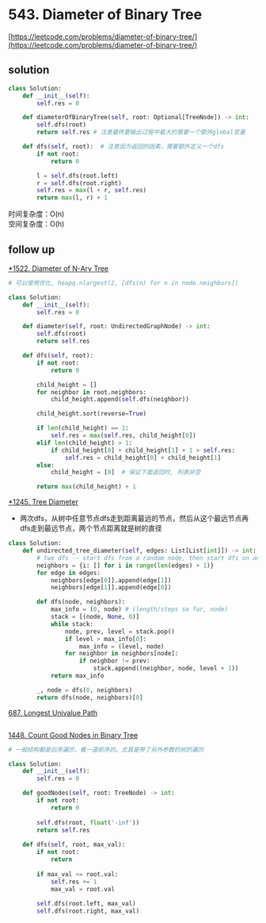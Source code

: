 # 543. Diameter of Binary Tree
[https://leetcode.com/problems/diameter-of-binary-tree/](https://leetcode.com/problems/diameter-of-binary-tree/)


## solution

```python
class Solution:
    def __init__(self):
        self.res = 0

    def diameterOfBinaryTree(self, root: Optional[TreeNode]) -> int:
        self.dfs(root)
        return self.res # 注意最终要输出过程中最大的需要一个额外global变量

    def dfs(self, root):  # 注意因为返回的因素，需要额外定义一个dfs
        if not root:
            return 0

        l = self.dfs(root.left)
        r = self.dfs(root.right)
        self.res = max(l + r, self.res)
        return max(l, r) + 1
```
时间复杂度：O(n) <br>
空间复杂度：O(h)


## follow up

[*1522. Diameter of N-Ary Tree](https://leetcode.com/problems/diameter-of-n-ary-tree/description/)
```python
# 可以使用优化, heapq.nlargest(2, [dfs(n) for n in node.neighbors])

class Solution:
    def __init__(self):
        self.res = 0

    def diameter(self, root: UndirectedGraphNode) -> int:
        self.dfs(root)
        return self.res

    def dfs(self, root):
        if not root:
            return 0

        child_height = []
        for neighbor in root.neighbors:
            child_height.append(self.dfs(neighbor))

        child_height.sort(reverse=True)

        if len(child_height) == 1:
            self.res = max(self.res, child_height[0])
        elif len(child_height) > 1:
            if child_height[0] + child_height[1] + 1 > self.res:
                self.res = child_height[0] + child_height[1]
        else:
            child_height = [0]  # 保证下面返回时, 列表非空

        return max(child_height) + 1
```

[*1245. Tree Diameter](https://leetcode.com/problems/tree-diameter/description/)
- 两次dfs，从树中任意节点dfs走到距离最远的节点，然后从这个最远节点再dfs走到最远节点，两个节点距离就是树的直径

```python
class Solution:
    def undirected_tree_diameter(self, edges: List[List[int]]) -> int:
        # two dfs -- start dfs from a random node, then start dfs on an endpoint of the first dfs
        neighbors = {i: [] for i in range(len(edges) + 1)}
        for edge in edges:
            neighbors[edge[0]].append(edge[1])
            neighbors[edge[1]].append(edge[0])

        def dfs(node, neighbors):
            max_info = (0, node) # (length/steps so far, node)
            stack = [(node, None, 0)]
            while stack:
                node, prev, level = stack.pop()
                if level > max_info[0]:
                    max_info = (level, node)
                for neighbor in neighbors[node]:
                    if neighbor != prev:
                        stack.append((neighbor, node, level + 1))
            return max_info

        _, node = dfs(0, neighbors)
        return dfs(node, neighbors)[0]
```

[687. Longest Univalue Path](https://leetcode.com/problems/longest-univalue-path/description/)
```python

```

[1448. Count Good Nodes in Binary Tree](https://leetcode.com/problems/count-good-nodes-in-binary-tree/description/)
```python
# 一般结构都是后序遍历，看一道前序的。尤其是带了另外参数的树的遍历

class Solution:
    def __init__(self):
        self.res = 0

    def goodNodes(self, root: TreeNode) -> int:
        if not root:
            return 0
        
        self.dfs(root, float('-inf'))
        return self.res
    
    def dfs(self, root, max_val):
        if not root:
            return
        
        if max_val <= root.val:
            self.res += 1
            max_val = root.val
        
        self.dfs(root.left, max_val)
        self.dfs(root.right, max_val)
```
